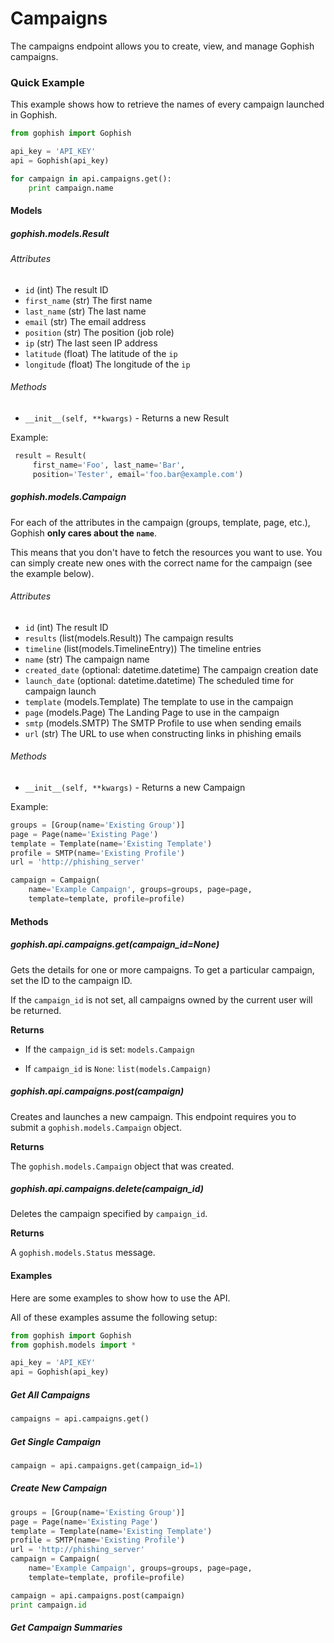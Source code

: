 # Campaigns

The campaigns endpoint allows you to create, view, and manage Gophish campaigns.

### Quick Example

This example shows how to retrieve the names of every campaign launched in Gophish.

``` python
from gophish import Gophish

api_key = 'API_KEY'
api = Gophish(api_key)

for campaign in api.campaigns.get():
    print campaign.name
```

#### Models

##### gophish.models.Result

###### Attributes

 * `id` (int) The result ID
 * `first_name` (str) The first name
 * `last_name` (str) The last name
 * `email` (str) The email address
 * `position` (str) The position (job role)
 * `ip` (str) The last seen IP address
 * `latitude` (float) The latitude of the `ip`
 * `longitude` (float) The longitude of the `ip`
 
###### Methods

 * `__init__(self, **kwargs)` - Returns a new Result
 
 Example:
 
``` python
 result = Result(
     first_name='Foo', last_name='Bar',
     position='Tester', email='foo.bar@example.com')
```
 
##### gophish.models.Campaign

For each of the attributes in the campaign (groups, template, page, etc.), Gophish **only cares about the `name`**.

This means that you don't have to fetch the resources you want to use. You can simply create new ones with the correct name for the campaign (see the example below).

###### Attributes

 * `id` (int) The result ID
 * `results` (list(models.Result)) The campaign results
 * `timeline` (list(models.TimelineEntry)) The timeline entries
 * `name` (str) The campaign name
 * `created_date` (optional: datetime.datetime) The campaign creation date
 * `launch_date` (optional: datetime.datetime) The scheduled time for campaign launch
 * `template` (models.Template) The template to use in the campaign
 * `page` (models.Page) The Landing Page to use in the campaign
 * `smtp` (models.SMTP) The SMTP Profile to use when sending emails
 * `url` (str) The URL to use when constructing links in phishing emails
 
###### Methods

 * `__init__(self, **kwargs)` - Returns a new Campaign
 
 Example:
 
``` python
groups = [Group(name='Existing Group')]
page = Page(name='Existing Page')
template = Template(name='Existing Template')
profile = SMTP(name='Existing Profile')
url = 'http://phishing_server'

campaign = Campaign(
    name='Example Campaign', groups=groups, page=page,
    template=template, profile=profile)
```

#### Methods

##### gophish.api.campaigns.get(campaign_id=None)

Gets the details for one or more campaigns. To get a particular campaign, set the ID to the campaign ID.

If the `campaign_id` is not set, all campaigns owned by the current user will be returned.

**Returns**

* If the `campaign_id` is set: `models.Campaign`

* If `campaign_id` is `None`: `list(models.Campaign)`

##### gophish.api.campaigns.post(campaign)

Creates and launches a new campaign. This endpoint requires you to submit a `gophish.models.Campaign` object.

**Returns**

The `gophish.models.Campaign` object that was created.

##### gophish.api.campaigns.delete(campaign_id)

Deletes the campaign specified by `campaign_id`.

**Returns**

A `gophish.models.Status` message.

#### Examples

Here are some examples to show how to use the API.

All of these examples assume the following setup:

``` python
from gophish import Gophish
from gophish.models import *

api_key = 'API_KEY'
api = Gophish(api_key)
```

##### Get All Campaigns

``` python
campaigns = api.campaigns.get()
```

##### Get Single Campaign

``` python
campaign = api.campaigns.get(campaign_id=1)
```

##### Create New Campaign

``` python
groups = [Group(name='Existing Group')]
page = Page(name='Existing Page')
template = Template(name='Existing Template')
profile = SMTP(name='Existing Profile')
url = 'http://phishing_server'
campaign = Campaign(
    name='Example Campaign', groups=groups, page=page,
    template=template, profile=profile)

campaign = api.campaigns.post(campaign)
print campaign.id
```

##### Get Campaign Summaries